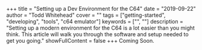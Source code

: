 +++
title = "Setting up a Dev Environment for the C64"
date = "2019-09-22"
author = "Todd Whitehead"
cover = ""
tags = ["getting-started", "developing", "tools", "c64 emulator"]
keywords = ["", ""]
description = "Setting up a modern environment for the C64 is a lot easier than you might think. This article will walk you through the software and setup needed to get you going."
showFullContent = false
+++
Coming Soon.